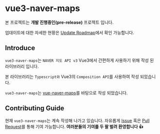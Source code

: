 # vue3-naver-maps

본 프로젝트는 **개발 진행중인(pre-release)** 프로젝트 입니다.

업데이트에 대한 자세한 현황은 [Update Roadmap](https://github.com/DongKyuuuu/vue3-naver-maps/issues/3)에서 확인 가능합니다.

## Introduce

`vue3-naver-maps`는 `NAVER 지도 API v3` Vue3에서 간편하게 사용하기 위해 작성 된 라이브러리 입니다.

본 라이브러리는 `Typescript와` Vue3의 `Composition API`를 사용하여 작성 되었습니다.

`vue3-naver-maps`는 [vue-naver-maps](https://github.com/Shin-JaeHeon/vue-naver-maps)를 바탕으로 작성 되었습니다.

## Contributing Guide

현재 `vue3-naver-maps`는 계속 작성해 나가고 있습니다. 자유롭게 [Issue](https://github.com/DongKyuuuu/vue3-naver-maps/issues) 혹은 [Pull Request](https://github.com/DongKyuuuu/vue3-naver-maps/pulls)를 통해 기여 가능합니다. **여러분들의 기여를 두 팔 벌려 환영합니다 👍**
